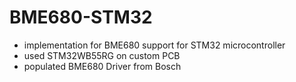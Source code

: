# BME680-STM32
* implementation for BME680 support for STM32 microcontroller
* used STM32WB55RG on custom PCB
* populated BME680 Driver from Bosch
